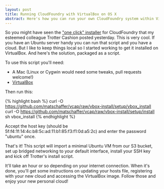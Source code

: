 ```yaml
---
layout: post
title: Running CloudFoundry with VirtualBox on OS X
abstract: Here's how you can run your own CloudFoundry system within VirtualBox. Batteries included!
---
```


So you might have seen the ["one click" installer](http://www.trottercashion.com/2011/04/14/automating-the-cloudfoundry-install.html) for CloudFoundry that my esteemed colleague Trotter Cashion posted yesterday. This is very cool. If you have an Ubuntu server handy you can run that script and you have a cloud. But I like to keep things local so I started working to get it installed on VirtualBox. And here's the solution, packaged as a script.

To use this script you'll need:
 - A Mac (Linux or Cygwin would need some tweaks, pull requests welcome!)
 - [VirtualBox](http://www.virtualbox.org/wiki/Downloads)

Then run this:

{% highlight bash %}
curl -O https://github.com/matschaffer/vcap/raw/vbox-install/setup/vbox_install
curl -O https://github.com/matschaffer/vcap/raw/vbox-install/setup/install
sh vbox_install
{% endhighlight %}

Accept the host key (should be 5f:f4:1f:14:4c:b8:5c:ad:11:b1:85:f3:f1:0d:a5:2c) and enter the password "ubuntu" once.

That's it! This script will import a minimal Ubuntu VM from our S3 bucket, set up bridged networking to your default interface, install your SSH key and kick off Trotter's install script.

It'll take an hour or so depending on your internet connection. When it's done, you'll get some instructions on updating your hosts file, registering with your new cloud and accessing the VirtualBox image. Follow those and enjoy your new personal cloud!
